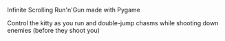 Infinite Scrolling Run'n'Gun made with Pygame

Control the kitty as you run and double-jump chasms while shooting down enemies (before they shoot you)
